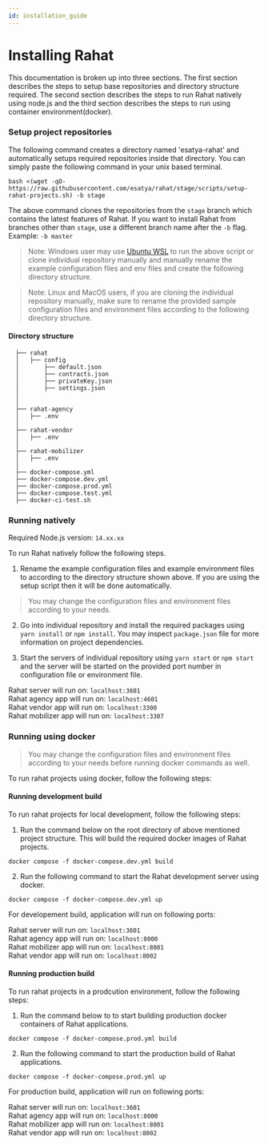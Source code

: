 ```yaml
---
id: installation_guide
---
```


# Installing Rahat

This documentation is broken up into three sections. The first section describes the steps to setup base repositories and directory structure required. The second section describes the steps to run Rahat natively using node.js and the third section describes the steps to run using container environment(docker).

### Setup project repositories
The following command creates a directory named 'esatya-rahat' and automatically setups required repositories inside that directory. You can simply paste the following command in your unix based terminal.

```
bash <(wget -qO- https://raw.githubusercontent.com/esatya/rahat/stage/scripts/setup-rahat-projects.sh) -b stage
```

The above command clones the repositories from the `stage` branch which contains the latest features of Rahat. If you want to install Rahat from branches other than `stage`, use a different branch name after the `-b` flag. Example: `-b master` 

> Note: Windows user may use [Ubuntu WSL](https://ubuntu.com/wsl) to run the above script or clone individual repository manually and manually rename the example configuration files and env files and create the following directory structure.

> Note: Linux and MacOS users, if you are cloning the individual repository manually, make sure to rename the provided sample configuration files and environment files according to the following directory structure.

#### Directory structure
```
  ├── rahat                    
  │   ├── config
  │		  ├── default.json
  │		  ├── contracts.json
  │		  ├── privateKey.json
  │		  ├── settings.json
  │
  │
  ├── rahat-agency
  │	  ├── .env
  │
  ├── rahat-vendor               
  │   ├── .env
  │
  ├── rahat-mobilizer
  │	  ├── .env
  │
  ├── docker-compose.yml    
  ├── docker-compose.dev.yml    
  ├── docker-compose.prod.yml    
  ├── docker-compose.test.yml    
  ├── docker-ci-test.sh    
```                

### Running natively

Required Node.js version: `14.xx.xx`

To run Rahat natively follow the following steps.

1. Rename the example configuration files and example environment files to according to the directory structure shown above. If you are using the setup script then it will be done automatically.
> You may change the configuration files and environment files according to your needs.

2. Go into individual repository and install the required packages using `yarn install` or `npm install`. You may inspect `package.json` file for more information on project dependencies.

3. Start the servers of individual repository using `yarn start` or `npm start` and the server will be started on the provided port number in configuration file or environment file.
 
Rahat server will run on: `localhost:3601`  
Rahat agency app will run on: `localhost:4601`  
Rahat vendor app will run on: `localhost:3300`  
Rahat mobilizer app will run on: `localhost:3307` 

### Running using docker
> You may change the configuration files and environment files according to your needs before running docker commands as well.

To run rahat projects using docker, follow the following steps:

#### Running development build

To run rahat projects for local development, follow the following steps:
1. Run the command below on the root directory of above mentioned project structure. This will build the required docker images of Rahat projects.
```
docker compose -f docker-compose.dev.yml build
```

2. Run the following command to start the Rahat development server using docker.
```
docker compose -f docker-compose.dev.yml up
```

For developement build, application will run on following ports:

Rahat server will run on: `localhost:3601`  
Rahat agency app will run on: `localhost:8000`  
Rahat mobilizer app will run on: `localhost:8001`   
Rahat vendor app will run on: `localhost:8002`  



#### Running production build
To run rahat projects in a prodcution environment, follow the following steps:

1. Run the command below to to start building production docker containers of Rahat applications.
```
docker compose -f docker-compose.prod.yml build
```

2. Run the following command to start the production build of Rahat applications.
```
docker compose -f docker-compose.prod.yml up
```

For production build, application will run on following ports:

Rahat server will run on: `localhost:3601`  
Rahat agency app will run on: `localhost:8000`  
Rahat mobilizer app will run on: `localhost:8001`   
Rahat vendor app will run on: `localhost:8002`  